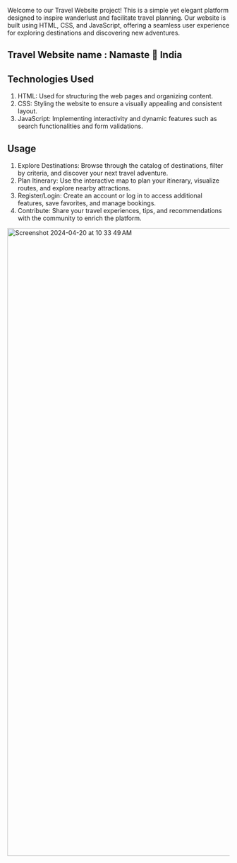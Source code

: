 Welcome to our Travel Website project! This is a simple yet elegant platform designed to inspire wanderlust and facilitate travel planning. 
Our website is built using HTML, CSS, and JavaScript, offering a seamless user experience for exploring destinations and discovering new adventures.

## Travel Website name : Namaste 🙏 India

## Technologies Used
1. HTML: Used for structuring the web pages and organizing content.
2. CSS: Styling the website to ensure a visually appealing and consistent layout.
3. JavaScript: Implementing interactivity and dynamic features such as search functionalities and form validations.

## Usage
1. Explore Destinations: Browse through the catalog of destinations, filter by criteria, and discover your next travel adventure.
2. Plan Itinerary: Use the interactive map to plan your itinerary, visualize routes, and explore nearby attractions.
3. Register/Login: Create an account or log in to access additional features, save favorites, and manage bookings.
4. Contribute: Share your travel experiences, tips, and recommendations with the community to enrich the platform.

<img width="1419" alt="Screenshot 2024-04-20 at 10 33 49 AM" src="https://github.com/pg-29/Responsive-Travel-Website/assets/122177879/b6eb8ffa-4f35-44db-a78c-a9396a16a78d">
